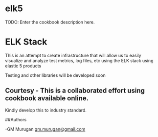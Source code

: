 # elk5

TODO: Enter the cookbook description here.

# ELK Stack

This is an attempt to create infrastructure that will allow us to easily visualize and analyze test metrics, log files, etc using the ELK stack using elastic 5 products

Testing and other libraries will be developed soon

## Courtesy - This is a collaborated effort using cookbook available online.
Kindly develop this to industry standard.

##Authors

-GM Murugan
gm.murugan@gmail.com
